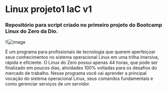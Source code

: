 # Linux projeto1 IaC v1

### Repositório para script criado no primeiro projeto do Bootcamp Linux do Zero da Dio.

!!![image](https://user-images.githubusercontent.com/126909691/225192918-107a631b-d5eb-428d-9b73-3b89474e680f.png)

É um programa para profissionais de tecnologia que querem aperfeiçoar seus conhecimentos no sistema operacional Linux em uma trilha imersiva, rápida e eficiente. O Linux do Zero possui apenas 44 horas, que pode ser finalizado em poucos dias, atividades 100% voltadas para os desafios do mercado de trabalho. Nesse programa você vai aprender a principal vocação do sistema operacional Linux, seus comandos fundamentais e como gerenciar serviços de um servidor.

